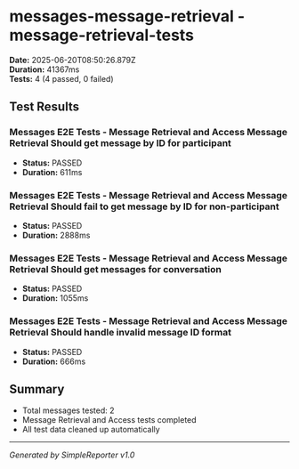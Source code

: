 # messages-message-retrieval - message-retrieval-tests

**Date:** 2025-06-20T08:50:26.879Z  
**Duration:** 41367ms  
**Tests:** 4 (4 passed, 0 failed)

## Test Results


### Messages E2E Tests - Message Retrieval and Access Message Retrieval Should get message by ID for participant
- **Status:** PASSED
- **Duration:** 611ms



### Messages E2E Tests - Message Retrieval and Access Message Retrieval Should fail to get message by ID for non-participant
- **Status:** PASSED
- **Duration:** 2888ms



### Messages E2E Tests - Message Retrieval and Access Message Retrieval Should get messages for conversation
- **Status:** PASSED
- **Duration:** 1055ms



### Messages E2E Tests - Message Retrieval and Access Message Retrieval Should handle invalid message ID format
- **Status:** PASSED
- **Duration:** 666ms



## Summary

- Total messages tested: 2
- Message Retrieval and Access tests completed
- All test data cleaned up automatically

---
*Generated by SimpleReporter v1.0*
